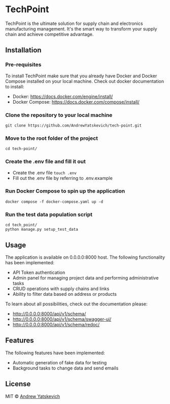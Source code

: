 # TechPoint

TechPoint is the ultimate solution for supply chain and electronics
manufacturing management. It's the smart way to transform your supply chain
and achieve competitive advantage.

## Installation

### Pre-requisites

To install TechPoint make sure that you already have Docker and Docker Compose
installed on your local machine.
Check out docker documentation to install:
- Docker: https://docs.docker.com/engine/install/
- Docker Compose: https://docs.docker.com/compose/install/

### Clone the repository to your local machine

`git clone https://github.com/AndrewYatskevich/tech-point.git`

### Move to the root folder of the project

`cd tech-point/`

### Create the .env file and fill it out

- Create the .env file `touch .env`
- Fill out the .env file by referring to .env.example

### Run Docker Compose to spin up the application

`docker compose -f docker-compose.yaml up -d`

### Run the test data population script

```shell
cd tech_point/
python manage.py setup_test_data
```

## Usage

The application is available on 0.0.0.0:8000 host.
The following functionality has been implemented:
- API Token authentication
- Admin panel for managing project data and performing administrative tasks
- CRUD operations with supply chains and links
- Ability to filter data based on address or products

To learn about all possibilities, check out the documentation please:
- http://0.0.0.0:8000/api/v1/schema/
- http://0.0.0.0:8000/api/v1/schema/swagger-ui/
- http://0.0.0.0:8000/api/v1/schema/redoc/

## Features

The following features have been implemented:
- Automatic generation of fake data for testing
- Background tasks to change data and send emails

## License
MIT © [Andrew Yatskevich](https://github.com/AndrewYatskevich)
